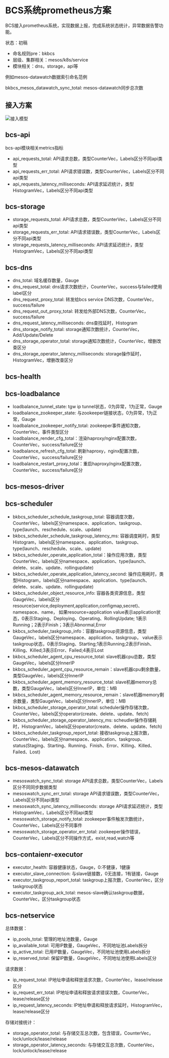 # BCS系统prometheus方案

BCS接入prometheus系统，实现数据上报，完成系统状态统计，异常数据告警功能。

状态：初稿

* 命名规则pre：bkbcs
* 层级、集群相关：mesos/k8s/service
* 模块相关：dns，storage，api等

例如mesos-datawatch数据索引命名范例

bkbcs_mesos_datawatch_sync_total: mesos-datawatch同步总次数

## 接入方案

![接入模型](./prometheus-intergration.png)

## bcs-api

bcs-api模块相关metrics指标

* api_requests_total: API请求总数，类型CounterVec，Labels区分不同api类型
* api_requests_err_total: API请求错误数，类型CounterVec，Labels区分不同api类型
* api_requests_latency_milliseconds: API请求延迟统计，类型HistogramVec，Labels区分不同api类型

## bcs-storage

* storage_requests_total: API请求总数，类型CounterVec，Labels区分不同api类型
* storage_requests_err_total: API请求错误数，类型CounterVec，Labels区分不同api类型
* storage_requests_latency_milliseconds: API请求延迟统计，类型HistogramVec，Labels区分不同api类型

## bcs-dns

* dns_total: 域名缓存数量，Gauge
* dns_request_total: dns请求次数统计，CounterVec，success与failed使用label区分
* dns_request_proxy_total: 转发给bcs service DNS次数，CounterVec，success/failure
* dns_request_out_proxy_total: 转发给外部DNS次数，CounterVec，success/failure
* dns_request_latency_milliseconds: dns查找延时，Histogram
* dns_storage_notify_total: storage通知次数统计，CounterVec，Add/Update/Delete
* dns_storage_operator_total: storage通知次数统计，CounterVec，增删改查区分
* dns_storage_operator_latency_milliseconds: storage操作延时，HistogramVec，增删改查区分

## bcs-health

## bcs-loadbalance

* loadbalance_tunnel_state: tgw ip tunnel状态，0为异常，1为正常，Gauge
* loadbalance_zookeeper_state: 与zookeeper链接状态，0为异常，1为正常，Gauge
* loadbalance_zookeeper_notify_total: zookeeper事件通知次数，CounterVec，事件类型区分
* loadbalance_render_cfg_total：渲染haproxy/nginx配置次数，CounterVec，success/failure区分
* loadbalance_refresh_cfg_total: 刷新haproxy，nginx配置次数，CounterVec，success/failure区分
* loadbalance_restart_proxy_total：重启haproxy/nginx配置次数，CounterVec，success/failure区分

## bcs-mesos-driver

## bcs-scheduler

* bkbcs_scheduler_schedule_taskgroup_total: 容器调度次数，CounterVec，labels区分namespace、application、taskgroup、type(launch、reschedule、scale、update)
* bkbcs_scheduler_schedule_taskgroup_latency_ms: 容器调度耗时，类型Histogram，labels区分namespace、application、taskgroup、type(launch、reschedule、scale、update)
* bkbcs_scheduler_operate_application_total：操作应用次数，类型CounterVec，labels区分namespace、application、type(launch、delete、scale、update、rollingupdate)
* bkbcs_scheduler_operate_application_latency_second: 操作应用耗时，类型Histogram，labels区分namespace、application、type(launch、delete、scale、update、rollingupdate)
* bkbcs_scheduler_object_resource_info: 容器各类资源信息，类型GaugeVec，labels区分resource(service,deployment,application,configmap,secret)、namespace、name，
如果resource=application value表示application状态，0表示Staging、Deploying、Operating、RollingUpdate; 1表示Running；2表示Finish；3表示Abnormal,Error
* bkbcs_scheduler_taskgroup_info：容器taskgroup资源信息，类型GaugeVec，labels区分namespace、application、taskgroup，
value表示taskgroup状态，0表示Staging、Starting;1表示Running;2表示Finish、Killing、Killed;3表示Error、Failed;4表示Lost
* bkbcs_scheduler_agent_cpu_resource_total: slave机器cpu总数，类型GaugeVec，labels区分InnerIP
* bkbcs_scheduler_agent_cpu_resource_remain：slave机器cpu剩余数量，类型GaugeVec，labels区分InnerIP
* bkbcs_scheduler_agent_memory_resource_total: slave机器memory总数，类型GaugeVec，labels区分InnerIP，单位：MB
* bkbcs_scheduler_agent_memory_resource_remain：slave机器memory剩余数量，类型GaugeVec，labels区分InnerIP，单位：MB
* bkbcs_scheduler_storage_operator_total: scheduler操作存储次数，CounterVec，labels区分operator(create、delete、update、fetch)
* bkbcs_scheduler_storage_operator_latency_ms: scheudler操作存储耗时，HistogramVec，labels区分operator(create、delete、update、fetch)
* bkbcs_scheduler_taskgroup_report_total: 接收taskgroup上报次数，CounterVec，labels区分namespace、application、taskgroup、status(Staging、Starting、Running、Finish、Error、Killing、Killed、Failed、Lost)

## bcs-mesos-datawatch

* mesoswatch_sync_total: storage API请求总数，类型CounterVec，Labels区分不同同步数据类型
* mesoswatch_sync_err_total: storage API请求错误数，类型CounterVec，Labels区分不同api类型
* mesoswatch_sync_latency_milliseconds: storage API请求延迟统计，类型HistogramVec，Labels区分不同api类型
* mesoswatch_storage_notify_total: zookeeper事件触发次数统计，CounterVec，Labels区分不同事件
* mesoswatch_storage_operator_err_total: zookeeper操作错误，CounterVec，Labels区分不同操作方式，exist,read,watch等

## bcs-contaienr-executor

* executor_health: 容器健康状态，Gauge，0:不健康，1健康
* executor_slave_connection: 与slave链接数，0无连接，1有链接，Gauge
* executor_taskgroup_report_total: taskgroup上报次数，CounterVec，区分taskgroup状态
* executor_taskgroup_ack_total: mesos-slave确认taskgroup数据，CounterVec，区分taskgroup状态

## bcs-netservice

总体数据：
* ip_pools_total: 管理的地址池数量，Gauge
* ip_available_total: 可用IP数量，GaugeVec，不同地址池Labels拆分
* ip_active_total: 已用IP数量，GaugeVec，不同地址池使用Labels拆分
* ip_reserved_total: 保留IP数量，GaugeVec，不同地址池使用Labels区分

请求数据：
* ip_request_total: IP地址申请和释放请求次数，CounterVec，lease/release区分
* ip_request_err_total: IP地址申请和释放请求错误次数，CounterVec，lease/release区分
* ip_request_latency_seconds: IP地址申请和释放请求延时，HistogramVec，lease/release区分

存储对接统计：

* storage_operator_total: 与存储交互总次数，包含错误，CounterVec，lock/unlock/lease/release
* storage_operator_latency_seconds: 与存储交互总次数，CounterVec，lock/unlock/lease/release

